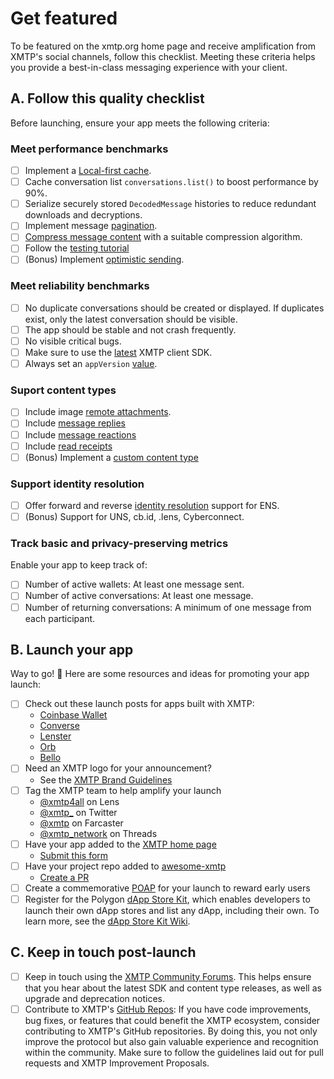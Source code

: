 # Get featured

To be featured on the xmtp.org home page and receive amplification from XMTP's social channels, follow this checklist. Meeting these criteria helps you provide a best-in-class messaging experience with your client.

## A. Follow this quality checklist

Before launching, ensure your app meets the following criteria:

### Meet performance benchmarks

- [ ] Implement a [Local-first cache](/perf-ux/local-first).
- [ ] Cache conversation list `conversations.list()` to boost performance by 90%.
- [ ] Serialize securely stored `DecodedMessage` histories to reduce redundant downloads and decryptions.
- [ ] Implement message [pagination](/dms/messages#list-messages-in-a-conversation-with-pagination).
- [ ] [Compress message content](/dms/messages#compress-message-content) with a suitable compression algorithm.
- [ ] Follow the [testing tutorial](/perf-ux/debug-and-test)
- [ ] (Bonus) Implement [optimistic sending](/perf-ux/optimistic-sending).

### Meet reliability benchmarks

- [ ] No duplicate conversations should be created or displayed. If duplicates exist, only the latest conversation should be visible.
- [ ] The app should be stable and not crash frequently.
- [ ] No visible critical bugs.
- [ ] Make sure to use the [latest](/resources/changelog) XMTP client SDK.
- [ ] Always set an `appVersion` [value](/dms/client#configure-the-client).

### Suport content types

- [ ] Include image [remote attachments](/content-types/remote-attachment).
- [ ] Include [message replies](/content-types/reply)
- [ ] Include [message reactions](/content-types/reaction)
- [ ] Include [read receipts](docs/build/messages/read-receipt)
- [ ] (Bonus) Implement a [custom content type](/content-types/transaction-hash)

### Support identity resolution

- [ ] Offer forward and reverse [identity resolution](/perf-ux/identity-resolution) support for ENS.
- [ ] (Bonus) Support for UNS, cb.id, .lens, Cyberconnect.

### Track basic and privacy-preserving metrics

Enable your app to keep track of:

- [ ] Number of active wallets: At least one message sent.
- [ ] Number of active conversations: At least one message.
- [ ] Number of returning conversations: A minimum of one message from each participant.

## B. Launch your app

Way to go! 🎉 Here are some resources and ideas for promoting your app launch:

- [ ] Check out these launch posts for apps built with XMTP:
  - [Coinbase Wallet](https://x.com/CoinbaseWallet/status/1679178581224873985?s=20)
  - [Converse](https://twitter.com/converseapp_/status/1648362598058819585)
  - [Lenster](https://x.com/lensterxyz/status/1588203593257009152?s=20&t=wHy9mBrNR5ri146CbhCMUw)
  - [Orb](https://x.com/orbapp_/status/1618659601154715649?s=20)
  - [Bello](https://twitter.com/xmtp_/status/1693978790618095972)
- [ ] Need an XMTP logo for your announcement?
  - See the [XMTP Brand Guidelines](https://github.com/xmtp/brand)
- [ ] Tag the XMTP team to help amplify your launch
  - [@xmtp4all](https://lenster.xyz/u/xmtp4all) on Lens
  - [@xmtp\_](https://x.com/xmtp_) on Twitter
  - [@xmtp](https://warpcast.com/xmtp) on Farcaster
  - [@xmtp_network](https://www.threads.net/@xmtp_network) on Threads
- [ ] Have your app added to the [XMTP home page](https://xmtp.org/)
  - [Submit this form](https://forms.gle/p1VgVtkoGfHXANXt5)
- [ ] Have your project repo added to [awesome-xmtp](https://github.com/xmtp/awesome-xmtp)
  - [Create a PR](https://github.com/xmtp/awesome-xmtp)
- [ ] Create a commemorative [POAP](https://app.poap.xyz/) for your launch to reward early users
- [ ] Register for the Polygon [dApp Store Kit](https://docs.dappstorekit.io/docs/how%20to%20use%20the%20dapp%20store%20kit/dapp-registry-management/), which enables developers to launch their own dApp stores and list any dApp, including their own. To learn more, see the [dApp Store Kit Wiki](https://www.notion.so/a3a9e7518b80400589aee8164550838e?pvs=21).

## C. Keep in touch post-launch

- [ ] Keep in touch using the [XMTP Community Forums](https://community.xmtp.org/). This helps ensure that you hear about the latest SDK and content type releases, as well as upgrade and deprecation notices.
- [ ] Contribute to XMTP's [GitHub Repos](https://github.com/xmtp): If you have code improvements, bug fixes, or features that could benefit the XMTP ecosystem, consider contributing to XMTP's GitHub repositories. By doing this, you not only improve the protocol but also gain valuable experience and recognition within the community. Make sure to follow the guidelines laid out for pull requests and XMTP Improvement Proposals.

